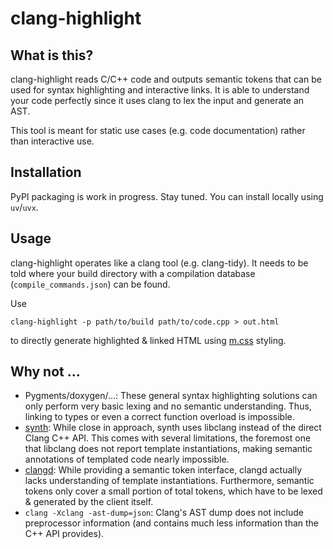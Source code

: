clang-highlight
===============

What is this?
-------------

clang-highlight reads C/C++ code and outputs semantic tokens that can be used
for syntax highlighting and interactive links. It is able to understand your
code perfectly since it uses clang to lex the input and generate an AST.

This tool is meant for static use cases (e.g. code documentation) rather than
interactive use.

Installation
------------

PyPI packaging is work in progress. Stay tuned. You can install locally using
`uv`/`uvx`.

Usage
-----

clang-highlight operates like a clang tool (e.g. clang-tidy). It needs to be
told where your build directory with a compilation database
(`compile_commands.json`) can be found.

Use

    clang-highlight -p path/to/build path/to/code.cpp > out.html

to directly generate highlighted & linked HTML using
[m.css](https://github.com/mosra/m.css) styling.

Why not ...
-----------

 * Pygments/doxygen/...: These general syntax highlighting solutions can only
   perform very basic lexing and no semantic understanding. Thus, linking to
   types or even a correct function overload is impossible.
 * [synth](https://github.com/Oberon00/synth): While close in approach, synth
   uses libclang instead of the direct Clang C++ API. This comes with several
   limitations, the foremost one that libclang does not report template
   instantiations, making semantic annotations of templated code nearly
   impossible.
 * [clangd](https://clangd.llvm.org/): While providing a semantic token
   interface, clangd actually lacks understanding of template instantiations.
   Furthermore, semantic tokens only cover a small portion of total tokens,
   which have to be lexed & generated by the client itself.
 * `clang -Xclang -ast-dump=json`: Clang's AST dump does not include
   preprocessor information (and contains much less information than the C++ API
   provides).
